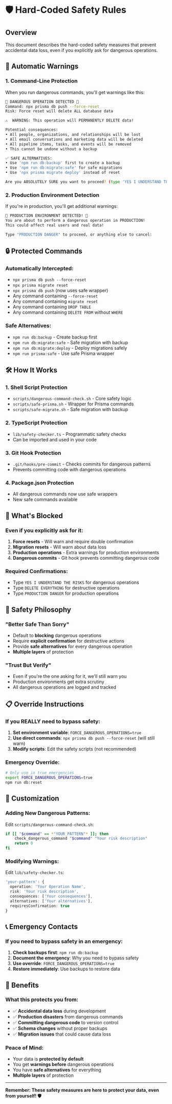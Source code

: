 # 🛡️ Hard-Coded Safety Rules

## Overview
This document describes the hard-coded safety measures that prevent accidental data loss, even if you explicitly ask for dangerous operations.

## 🚨 Automatic Warnings

### 1. **Command-Line Protection**
When you run dangerous commands, you'll get warnings like this:

```bash
🚨 DANGEROUS OPERATION DETECTED 🚨
Command: npx prisma db push --force-reset
Risk: Force reset will delete ALL database data

⚠️  WARNING: This operation will PERMANENTLY DELETE data!

Potential consequences:
• All people, organizations, and relationships will be lost
• All email conversations and marketing data will be deleted
• All pipeline items, tasks, and events will be removed
• This cannot be undone without a backup

✅ SAFE ALTERNATIVES:
• Use 'npm run db:backup' first to create a backup
• Use 'npm run db:migrate:safe' for safe migrations
• Use 'npx prisma migrate deploy' instead of reset

Are you ABSOLUTELY SURE you want to proceed? (type 'YES I UNDERSTAND THE RISKS' to continue)
```

### 2. **Production Environment Detection**
If you're in production, you'll get additional warnings:

```bash
🚨 PRODUCTION ENVIRONMENT DETECTED! 🚨
You are about to perform a dangerous operation in PRODUCTION!
This could affect real users and real data!

Type "PRODUCTION DANGER" to proceed, or anything else to cancel:
```

## 🔒 Protected Commands

### **Automatically Intercepted:**
- `npx prisma db push --force-reset`
- `npx prisma migrate reset`
- `npx prisma db push` (now uses safe wrapper)
- Any command containing `--force-reset`
- Any command containing `migrate reset`
- Any command containing `DROP TABLE`
- Any command containing `DELETE FROM` without `WHERE`

### **Safe Alternatives:**
- `npm run db:backup` - Create backup first
- `npm run db:migrate:safe` - Safe migration with backup
- `npm run db:migrate:deploy` - Deploy migrations safely
- `npm run prisma:safe` - Use safe Prisma wrapper

## 🛠️ How It Works

### 1. **Shell Script Protection**
- `scripts/dangerous-command-check.sh` - Core safety logic
- `scripts/safe-prisma.sh` - Wrapper for Prisma commands
- `scripts/safe-migrate.sh` - Safe migration with backup

### 2. **TypeScript Protection**
- `lib/safety-checker.ts` - Programmatic safety checks
- Can be imported and used in your code

### 3. **Git Hook Protection**
- `.git/hooks/pre-commit` - Checks commits for dangerous patterns
- Prevents committing code with dangerous operations

### 4. **Package.json Protection**
- All dangerous commands now use safe wrappers
- New safe commands available

## 🚫 What's Blocked

### **Even if you explicitly ask for it:**
1. **Force resets** - Will warn and require double confirmation
2. **Migration resets** - Will warn about data loss
3. **Production operations** - Extra warnings for production environments
4. **Dangerous commits** - Git hook prevents committing dangerous code

### **Required Confirmations:**
- Type `YES I UNDERSTAND THE RISKS` for dangerous operations
- Type `DELETE EVERYTHING` for destructive operations
- Type `PRODUCTION DANGER` for production operations

## 🎯 Safety Philosophy

### **"Better Safe Than Sorry"**
- Default to **blocking** dangerous operations
- Require **explicit confirmation** for destructive actions
- Provide **safe alternatives** for every dangerous operation
- **Multiple layers** of protection

### **"Trust But Verify"**
- Even if you're the one asking for it, we'll still warn you
- Production environments get extra scrutiny
- All dangerous operations are logged and tracked

## 📋 Override Instructions

### **If you REALLY need to bypass safety:**
1. **Set environment variable**: `FORCE_DANGEROUS_OPERATIONS=true`
2. **Use direct commands**: `npx prisma db push --force-reset` (will still warn)
3. **Modify scripts**: Edit the safety scripts (not recommended)

### **Emergency Override:**
```bash
# Only use in true emergencies
export FORCE_DANGEROUS_OPERATIONS=true
npm run db:reset
```

## 🔧 Customization

### **Adding New Dangerous Patterns:**
Edit `scripts/dangerous-command-check.sh`:
```bash
if [[ "$command" == *"YOUR_PATTERN"* ]]; then
    check_dangerous_command "$command" "Your risk description"
    return 0
fi
```

### **Modifying Warnings:**
Edit `lib/safety-checker.ts`:
```typescript
'your-pattern': {
  operation: 'Your Operation Name',
  risk: 'Your risk description',
  consequences: ['Your consequences'],
  alternatives: ['Your alternatives'],
  requiresConfirmation: true
}
```

## 📞 Emergency Contacts

### **If you need to bypass safety in an emergency:**
1. **Check backups first**: `npm run db:backup`
2. **Document the emergency**: Why you need to bypass safety
3. **Use override**: `FORCE_DANGEROUS_OPERATIONS=true`
4. **Restore immediately**: Use backups to restore data

## 🎉 Benefits

### **What this protects you from:**
- ✅ **Accidental data loss** during development
- ✅ **Production disasters** from dangerous commands
- ✅ **Committing dangerous code** to version control
- ✅ **Schema changes** without proper backups
- ✅ **Migration issues** that could cause data loss

### **Peace of Mind:**
- Your data is **protected by default**
- You get **warnings before** dangerous operations
- You have **safe alternatives** for everything
- **Multiple layers** of protection

---

**Remember: These safety measures are here to protect your data, even from yourself! 🛡️**
